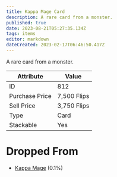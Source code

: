 ```yaml
---
title: Kappa Mage Card
description: A rare card from a monster.
published: true
date: 2023-08-21T05:27:35.134Z
tags: items
editor: markdown
dateCreated: 2023-02-17T06:46:50.417Z
---
```


A rare card from a monster.

|Attribute|Value|
|-|-|
|ID|812|
|Purchase Price|7,500 Flips|
|Sell Price|3,750 Flips|
|Type|Card|
|Stackable|Yes|


# Dropped From
 * [Kappa Mage](/monsters/kappa-mage) (0.1%)

